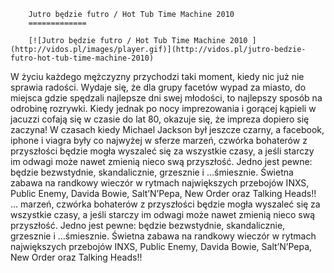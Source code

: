 
        Jutro będzie futro / Hot Tub Time Machine 2010 
        =============
        
        [![Jutro będzie futro / Hot Tub Time Machine 2010 ](http://vidos.pl/images/player.gif)](http://vidos.pl/jutro-bedzie-futro-hot-tub-time-machine-2010)
        
        
 W życiu każdego mężczyzny przychodzi taki moment, kiedy nic już nie sprawia radości. Wydaje się, że dla grupy facetów wypad za miasto, do miejsca gdzie spędzali najlepsze dni swej młodości, to najlepszy sposób na odrobinę rozrywki. Kiedy jednak po nocy imprezowania i gorącej kąpieli w jacuzzi cofają się w czasie do lat 80, okazuje się, że impreza dopiero się zaczyna! W czasach kiedy Michael Jackson był jeszcze czarny, a facebook, iphone i viagra były co najwyżej w sferze marzeń, czwórka bohaterów z przyszłości będzie mogła wyszaleć się za wszystkie czasy, a jeśli starczy im odwagi może nawet zmienią nieco swą przyszłość. Jedno jest pewne: będzie bezwstydnie, skandalicznie, grzesznie i …śmiesznie. Świetna zabawa na randkowy wieczór w rytmach największych przebojów INXS, Public Enemy, Davida Bowie, Salt’N’Pepa, New Order oraz Talking Heads!!   ... marzeń, czwórka bohaterów z przyszłości będzie mogła wyszaleć się za wszystkie czasy, a jeśli starczy im odwagi może nawet zmienią nieco swą przyszłość. Jedno jest pewne: będzie bezwstydnie, skandalicznie, grzesznie i …śmiesznie. Świetna zabawa na randkowy wieczór w rytmach największych przebojów INXS, Public Enemy, Davida Bowie, Salt’N’Pepa, New Order oraz Talking Heads!!
    